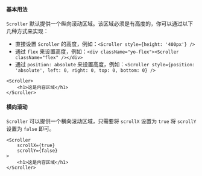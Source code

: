 #### 基本用法

`Scroller` 默认提供一个纵向滚动区域。该区域必须是有高度的，你可以通过以下几种方式来实现：

- 直接设置 `Scroller` 的高度，例如：`<Scroller style={height: '400px'} />`
- 通过 `flex` 来设置高度，例如：`<div className="yo-flex"><Scroller className="flex" /></div>`
- 通过 `position: absolute` 来设置高度，例如：`<Scroller style={position: 'absolute', left: 0, right: 0, top: 0, bottom: 0} />`

```
<Scroller>
    <h1>这是内容区域</h1>
</Scroller>
```

#### 横向滚动

`Scroller` 可以提供一个横向滚动区域，只需要将 `scrollX` 设置为 `true` 将 `scrollY` 设置为 `false` 即可。

```
<Scroller
    scrollX={true}
    scrollY={false}
>
    <h1>这是内容区域</h1>
</Scroller>
```